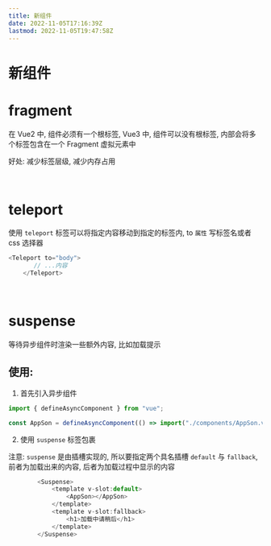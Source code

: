 ```yaml
---
title: 新组件
date: 2022-11-05T17:16:39Z
lastmod: 2022-11-05T19:47:58Z
---
```


# 新组件

# fragment

在 Vue2 中, 组件必须有一个根标签, Vue3 中, 组件可以没有根标签, 内部会将多个标签包含在一个 Fragment 虚拟元素中

好处: 减少标签层级, 减少内存占用

‍

# teleport

使用 `teleport` ​标签可以将指定内容移动到指定的标签内, to `属性` ​写标签名或者 css 选择器

```js
<Teleport to="body">
       // ...内容
    </Teleport>
```

‍

# suspense

等待异步组件时渲染一些额外内容, 比如加载提示

## 使用:

1. 首先引入异步组件

```js
import { defineAsyncComponent } from "vue";

const AppSon = defineAsyncComponent(() => import("./components/AppSon.vue"));
```

2. 使用 `suspense` ​标签包裹

注意: `suspense`​ 是由插槽实现的, 所以要指定两个具名插槽 `default`​ 与 `fallback`​, 前者为加载出来的内容, 后者为加载过程中显示的内容

```js
        <Suspense>
            <template v-slot:default>
                <AppSon></AppSon>
            </template>
            <template v-slot:fallback>
                <h1>加载中请稍后</h1>
            </template>
        </Suspense>
```

‍
